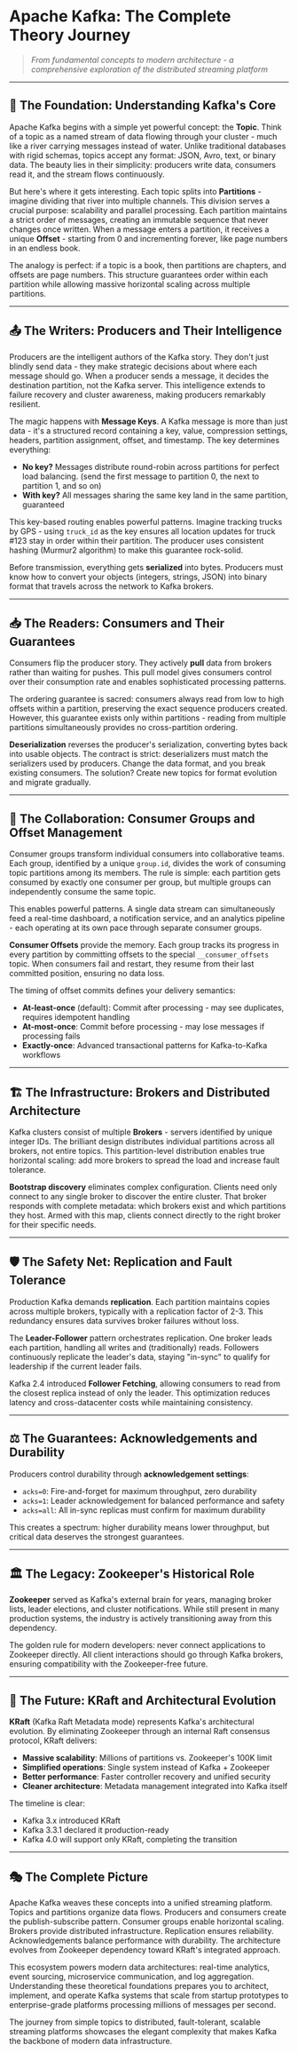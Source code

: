 # Apache Kafka: The Complete Theory Journey

> *From fundamental concepts to modern architecture - a comprehensive exploration of the distributed streaming platform*

---

## 🎯 The Foundation: Understanding Kafka's Core

Apache Kafka begins with a simple yet powerful concept: the **Topic**. Think of a topic as a named stream of data flowing through your cluster - much like a river carrying messages instead of water. Unlike traditional databases with rigid schemas, topics accept any format: JSON, Avro, text, or binary data. The beauty lies in their simplicity: producers write data, consumers read it, and the stream flows continuously.

But here's where it gets interesting. Each topic splits into **Partitions** - imagine dividing that river into multiple channels. This division serves a crucial purpose: scalability and parallel processing. Each partition maintains a strict order of messages, creating an immutable sequence that never changes once written. When a message enters a partition, it receives a unique **Offset** - starting from 0 and incrementing forever, like page numbers in an endless book.

The analogy is perfect: if a topic is a book, then partitions are chapters, and offsets are page numbers. This structure guarantees order within each partition while allowing massive horizontal scaling across multiple partitions.

---

## 📤 The Writers: Producers and Their Intelligence

Producers are the intelligent authors of the Kafka story. They don't just blindly send data - they make strategic decisions about where each message should go. When a producer sends a message, it decides the destination partition, not the Kafka server. This intelligence extends to failure recovery and cluster awareness, making producers remarkably resilient.

The magic happens with **Message Keys**. A Kafka message is more than just data - it's a structured record containing a key, value, compression settings, headers, partition assignment, offset, and timestamp. The key determines everything:

- **No key?** Messages distribute round-robin across partitions for perfect load balancing. (send the first message to partition 0, the next to partition 1, and so on)
- **With key?** All messages sharing the same key land in the same partition, guaranteed

This key-based routing enables powerful patterns. Imagine tracking trucks by GPS - using `truck_id` as the key ensures all location updates for truck #123 stay in order within their partition. The producer uses consistent hashing (Murmur2 algorithm) to make this guarantee rock-solid.

Before transmission, everything gets **serialized** into bytes. Producers must know how to convert your objects (integers, strings, JSON) into binary format that travels across the network to Kafka brokers.

---

## 📥 The Readers: Consumers and Their Guarantees

Consumers flip the producer story. They actively **pull** data from brokers rather than waiting for pushes. This pull model gives consumers control over their consumption rate and enables sophisticated processing patterns.

The ordering guarantee is sacred: consumers always read from low to high offsets within a partition, preserving the exact sequence producers created. However, this guarantee exists only within partitions - reading from multiple partitions simultaneously provides no cross-partition ordering.

**Deserialization** reverses the producer's serialization, converting bytes back into usable objects. The contract is strict: deserializers must match the serializers used by producers. Change the data format, and you break existing consumers. The solution? Create new topics for format evolution and migrate gradually.

---

## 👥 The Collaboration: Consumer Groups and Offset Management

Consumer groups transform individual consumers into collaborative teams. Each group, identified by a unique `group.id`, divides the work of consuming topic partitions among its members. The rule is simple: each partition gets consumed by exactly one consumer per group, but multiple groups can independently consume the same topic.

This enables powerful patterns. A single data stream can simultaneously feed a real-time dashboard, a notification service, and an analytics pipeline - each operating at its own pace through separate consumer groups.

**Consumer Offsets** provide the memory. Each group tracks its progress in every partition by committing offsets to the special `__consumer_offsets` topic. When consumers fail and restart, they resume from their last committed position, ensuring no data loss.

The timing of offset commits defines your delivery semantics:
- **At-least-once** (default): Commit after processing - may see duplicates, requires idempotent handling
- **At-most-once**: Commit before processing - may lose messages if processing fails  
- **Exactly-once**: Advanced transactional patterns for Kafka-to-Kafka workflows

---

## 🏗️ The Infrastructure: Brokers and Distributed Architecture

Kafka clusters consist of multiple **Brokers** - servers identified by unique integer IDs. The brilliant design distributes individual partitions across all brokers, not entire topics. This partition-level distribution enables true horizontal scaling: add more brokers to spread the load and increase fault tolerance.

**Bootstrap discovery** eliminates complex configuration. Clients need only connect to any single broker to discover the entire cluster. That broker responds with complete metadata: which brokers exist and which partitions they host. Armed with this map, clients connect directly to the right broker for their specific needs.

---

## 🛡️ The Safety Net: Replication and Fault Tolerance

Production Kafka demands **replication**. Each partition maintains copies across multiple brokers, typically with a replication factor of 2-3. This redundancy ensures data survives broker failures without loss.

The **Leader-Follower** pattern orchestrates replication. One broker leads each partition, handling all writes and (traditionally) reads. Followers continuously replicate the leader's data, staying "in-sync" to qualify for leadership if the current leader fails.

Kafka 2.4 introduced **Follower Fetching**, allowing consumers to read from the closest replica instead of only the leader. This optimization reduces latency and cross-datacenter costs while maintaining consistency.

---

## ⚖️ The Guarantees: Acknowledgements and Durability

Producers control durability through **acknowledgement settings**:
- `acks=0`: Fire-and-forget for maximum throughput, zero durability
- `acks=1`: Leader acknowledgement for balanced performance and safety
- `acks=all`: All in-sync replicas must confirm for maximum durability

This creates a spectrum: higher durability means lower throughput, but critical data deserves the strongest guarantees.

---

## 🏛️ The Legacy: Zookeeper's Historical Role

**Zookeeper** served as Kafka's external brain for years, managing broker lists, leader elections, and cluster notifications. While still present in many production systems, the industry is actively transitioning away from this dependency.

The golden rule for modern developers: never connect applications to Zookeeper directly. All client interactions should go through Kafka brokers, ensuring compatibility with the Zookeeper-free future.

---

## 🚀 The Future: KRaft and Architectural Evolution

**KRaft** (Kafka Raft Metadata mode) represents Kafka's architectural evolution. By eliminating Zookeeper through an internal Raft consensus protocol, KRaft delivers:

- **Massive scalability**: Millions of partitions vs. Zookeeper's 100K limit
- **Simplified operations**: Single system instead of Kafka + Zookeeper
- **Better performance**: Faster controller recovery and unified security
- **Cleaner architecture**: Metadata management integrated into Kafka itself

The timeline is clear:
- Kafka 3.x introduced KRaft
- Kafka 3.3.1 declared it production-ready  
- Kafka 4.0 will support only KRaft, completing the transition

---

## 🎭 The Complete Picture

Apache Kafka weaves these concepts into a unified streaming platform. Topics and partitions organize data flows. Producers and consumers create the publish-subscribe pattern. Consumer groups enable horizontal scaling. Brokers provide distributed infrastructure. Replication ensures reliability. Acknowledgements balance performance with durability. The architecture evolves from Zookeeper dependency toward KRaft's integrated approach.

This ecosystem powers modern data architectures: real-time analytics, event sourcing, microservice communication, and log aggregation. Understanding these theoretical foundations prepares you to architect, implement, and operate Kafka systems that scale from startup prototypes to enterprise-grade platforms processing millions of messages per second.

The journey from simple topics to distributed, fault-tolerant, scalable streaming platforms showcases the elegant complexity that makes Kafka the backbone of modern data infrastructure.